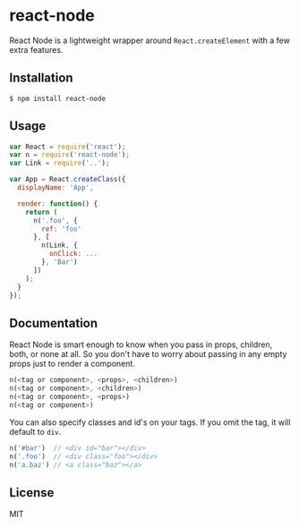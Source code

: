 # react-node

React Node is a lightweight wrapper around `React.createElement` with a few extra features.

## Installation

    $ npm install react-node

## Usage

```js
var React = require('react');
var n = require('react-node');
var Link = require('..');

var App = React.createClass({
  displayName: 'App',

  render: function() {
    return (
      n('.foo', {
        ref: 'foo'
      }, [
        n(Link, {
          onClick: ...
        }, 'Bar')
      ])
    );
  }
});
```

## Documentation

React Node is smart enough to know when you pass in props, children, both, or none at all.
So you don't have to worry about passing in any empty props just to render a component.

```js
n(<tag or component>, <props>, <children>)
n(<tag or component>, <children>)
n(<tag or component>, <props>)
n(<tag or component>)
```

You can also specify classes and id's on your tags. If you omit the tag, it will default to `div`.

```js
n('#bar')  // <div id="bar"></div>
n('.foo')  // <div class="foo"></div>
n('a.baz') // <a class="baz"></a>
```

## License

MIT
